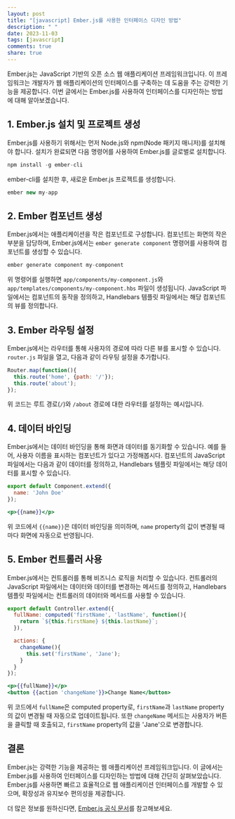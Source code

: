```yaml
---
layout: post
title: "[javascript] Ember.js를 사용한 인터페이스 디자인 방법"
description: " "
date: 2023-11-03
tags: [javascript]
comments: true
share: true
---
```


Ember.js는 JavaScript 기반의 오픈 소스 웹 애플리케이션 프레임워크입니다. 이 프레임워크는 개발자가 웹 애플리케이션의 인터페이스를 구축하는 데 도움을 주는 강력한 기능을 제공합니다. 이번 글에서는 Ember.js를 사용하여 인터페이스를 디자인하는 방법에 대해 알아보겠습니다.

## 1. Ember.js 설치 및 프로젝트 생성

Ember.js를 사용하기 위해서는 먼저 Node.js와 npm(Node 패키지 매니저)를 설치해야 합니다. 설치가 완료되면 다음 명령어를 사용하여 Ember.js를 글로벌로 설치합니다.

```javascript
npm install -g ember-cli
```

ember-cli를 설치한 후, 새로운 Ember.js 프로젝트를 생성합니다.

```javascript
ember new my-app
```

## 2. Ember 컴포넌트 생성

Ember.js에서는 애플리케이션을 작은 컴포넌트로 구성합니다. 컴포넌트는 화면의 작은 부분을 담당하며, Ember.js에서는 `ember generate component` 명령어를 사용하여 컴포넌트를 생성할 수 있습니다.

```javascript
ember generate component my-component
```

위 명령어를 실행하면 `app/components/my-component.js`와 `app/templates/components/my-component.hbs` 파일이 생성됩니다. JavaScript 파일에서는 컴포넌트의 동작을 정의하고, Handlebars 템플릿 파일에서는 해당 컴포넌트의 뷰를 정의합니다.

## 3. Ember 라우팅 설정

Ember.js에서는 라우터를 통해 사용자의 경로에 따라 다른 뷰를 표시할 수 있습니다. `router.js` 파일을 열고, 다음과 같이 라우팅 설정을 추가합니다.

```javascript
Router.map(function(){
  this.route('home', {path: '/'});
  this.route('about');
});
```

위 코드는 루트 경로(`/`)와 `/about` 경로에 대한 라우터를 설정하는 예시입니다.

## 4. 데이터 바인딩

Ember.js에서는 데이터 바인딩을 통해 화면과 데이터를 동기화할 수 있습니다. 예를 들어, 사용자 이름을 표시하는 컴포넌트가 있다고 가정해봅시다. 컴포넌트의 JavaScript 파일에서는 다음과 같이 데이터를 정의하고, Handlebars 템플릿 파일에서는 해당 데이터를 표시할 수 있습니다.

```javascript
export default Component.extend({
  name: 'John Doe'
});
```

```handlebars
<p>{{name}}</p>
```

위 코드에서 `{{name}}`은 데이터 바인딩을 의미하며, `name` property의 값이 변경될 때마다 화면에 자동으로 반영됩니다.

## 5. Ember 컨트롤러 사용

Ember.js에서는 컨트롤러를 통해 비즈니스 로직을 처리할 수 있습니다. 컨트롤러의 JavaScript 파일에서는 데이터와 데이터를 변경하는 메서드를 정의하고, Handlebars 템플릿 파일에서는 컨트롤러의 데이터와 메서드를 사용할 수 있습니다.

```javascript
export default Controller.extend({
  fullName: computed('firstName', 'lastName', function(){
    return `${this.firstName} ${this.lastName}`;
  }),

  actions: {
    changeName(){
      this.set('firstName', 'Jane');
    }
  }
});
```

```handlebars
<p>{{fullName}}</p>
<button {{action 'changeName'}}>Change Name</button>
```

위 코드에서 `fullName`은 computed property로, `firstName`과 `lastName` property의 값이 변경될 때 자동으로 업데이트됩니다. 또한 `changeName` 메서드는 사용자가 버튼을 클릭할 때 호출되고, `firstName` property의 값을 'Jane'으로 변경합니다.

## 결론

Ember.js는 강력한 기능을 제공하는 웹 애플리케이션 프레임워크입니다. 이 글에서는 Ember.js를 사용하여 인터페이스를 디자인하는 방법에 대해 간단히 살펴보았습니다. Ember.js를 사용하면 빠르고 효율적으로 웹 애플리케이션 인터페이스를 개발할 수 있으며, 확장성과 유지보수 편의성을 제공합니다.

더 많은 정보를 원하신다면, [Ember.js 공식 문서](https://emberjs.com/)를 참고해보세요.